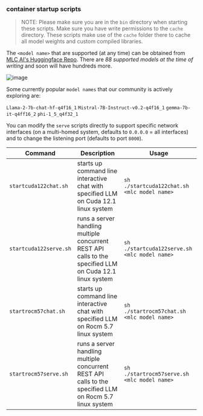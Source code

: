 ###  container startup scripts


>  NOTE:  Please make sure you are in the `bin` directory when starting these scripts.  Make sure you have write permissions to the `cache` directory. These scripts make use of the `cache` folder there to cache all model weights and custom compiled libraries.

The `<model name>` that are supported (at any time) can be obtained from [MLC AI's Huggingface Repo](https://huggingface.co/mlc-ai). There are *88 supported models at the time of writing* and soon will have hundreds more.

![image](https://github.com/Sing-Li/dockertest/assets/122633/e1068b42-cfe1-4385-8c71-0791d2987d8b)

Some currently popular `model names` that our community is actively exploring are:

`Llama-2-7b-chat-hf-q4f16_1`
`Mistral-7B-Instruct-v0.2-q4f16_1`
`gemma-7b-it-q4ff16_2`
`phi-1_5_q4f32_1`

You can modify the `serve` scripts directly to support specific network interfaces (on a multi-homed system, defaults to `0.0.0.0` = all interfaces) and to change the listening port (defaults to port `8000`).

|Command | Description | Usage|
|-------|------|------|
|`startcuda122chat.sh` |  starts up command line interactive chat with specified LLM on Cuda 12.1 linux system | `sh ./startcuda122chat.sh <mlc model name>`|
|`startcuda122serve.sh` | runs a server handling multiple concurrent REST API calls to  the specified LLM on Cuda 12.1 linux system| `sh ./startcuda122serve.sh <mlc model name>`|
|`startrocm57chat.sh` |  starts up command line interactive chat with specified LLM on Rocm 5.7 linux system | `sh ./startrocm57chat.sh <mlc model name>`|
|`startrocm57serve.sh` | runs a server handling multiple concurrent REST API calls to  the specified LLM on Rocm 5.7 linux system| `sh ./startrocm57serve.sh <mlc model name>`|
